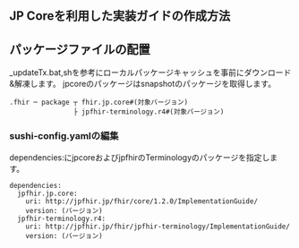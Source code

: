 ## JP Coreを利用した実装ガイドの作成方法

## パッケージファイルの配置

_updateTx.bat,shを参考にローカルパッケージキャッシュを事前にダウンロード&解凍します。
jpcoreのパッケージはsnapshotのパッケージを取得します。

```
.fhir ─ package ┬ fhir.jp.core#(対象バージョン)
                ├ jpfhir-terminology.r4#(対象バージョン)

```

### sushi-config.yamlの編集
dependencies:にjpcoreおよびjpfhirのTerminologyのパッケージを指定します。

```
dependencies:
  jpfhir.jp.core:
    uri: http://jpfhir.jp/fhir/core/1.2.0/ImplementationGuide/
    version: (バージョン)
  jpfhir-terminology.r4:
    uri: http://jpfhir.jp/fhir/jpfhir-terminology/ImplementationGuide/
    version: (バージョン)
```

